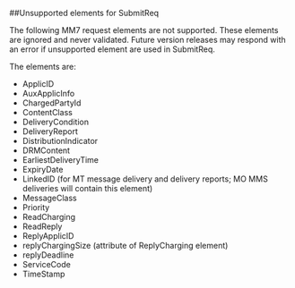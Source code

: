 
##Unsupported elements for SubmitReq

The following MM7 request elements are not supported. These elements are ignored and never validated. Future version releases may respond with an error if unsupported element are used in SubmitReq.

The elements are:
<ul>
    <li>ApplicID</li>
    <li>AuxApplicInfo</li>
    <li>ChargedPartyId</li>
    <li>ContentClass</li>
    <li>DeliveryCondition</li>
    <li>DeliveryReport</li>
    <li>DistributionIndicator</li>
    <li>DRMContent</li>
    <li>EarliestDeliveryTime</li>
    <li>ExpiryDate</li>
    <li>LinkedID (for MT message delivery and delivery reports; MO MMS deliveries will contain this element)</li>
    <li>MessageClass</li>
    <li>Priority</li>
    <li>ReadCharging</li>
    <li>ReadReply</li>
    <li>ReplyApplicID</li>
    <li>replyChargingSize (attribute of ReplyCharging element)</li>
    <li>replyDeadline</li>
    <li>ServiceCode</li>
    <li>TimeStamp</li>
</ul>
